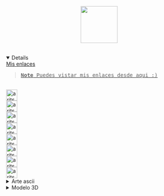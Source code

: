 <h2 align="center"></h2>

<p align="center">
  <a href="https://www.youtube.com/@aritsuni/" target="blank"><img align="center"
  <img src="https://pbs.twimg.com/profile_images/1954051309125967872/JJZqh2gI_400x400.jpg" height="100"/>
</p>
<br>

<details open>
  <summary>Mis enlaces</summary>
<div>
  <samp>

> **Note**
> Puedes vistar mis enlaces desde aqui :)

</div>

<br/>
 <a href="https://www.youtube.com/@aritsuni/" target="blank"><img align="center"
         src="https://img.shields.io/badge/youtube-red.svg?style=for-the-badge&logo=youtube&logoColor=white"
         alt="aritsuni" height="30"/></a>
<br/>
 <a href="https://www.instagram.com/aritsuni/" target="blank"><img align="center"
         src="https://img.shields.io/badge/instagram-orange.svg?style=for-the-badge&logo=instagram&logoColor=white"
         alt="aritsuni" height="30"/></a>
<br/>
 <a href="https://aritsuni.newgrounds.com/" target="blank"><img align="center"
         src="https://img.shields.io/badge/newgrounds-yellow.svg?style=for-the-badge&logo=circle&logoColor=white"
         alt="aritsuni" height="30"/></a>
<br/>
 <a href="https://www.deviantart.com/aritsuni/" target="blank"><img align="center"
         src="https://img.shields.io/badge/deviantart-green.svg?style=for-the-badge&logo=deviantart&logoColor=white"
         alt="aritsuni" height="30"/></a>

<br/>
 <a href="https://www.twitter.com/aritsuni/" target="blank"><img align="center"
         src="https://img.shields.io/badge/x-%231DA1F2.svg?style=for-the-badge&logo=x&logoColor=white"
         alt="aritsuni" height="30"/></a>
<br/>
 <a href="https://www.vk.com/aritsuni/" target="blank"><img align="center"
         src="https://img.shields.io/badge/vk-blue.svg?style=for-the-badge&logo=vk&logoColor=white"
         alt="aritsuni" height="30"/></a>
  
<br/>
 <a href="https://twitch.com/zeitxen" target="blank"><img align="center"
         src="https://img.shields.io/badge/twitch-blueviolet.svg?style=for-the-badge&logo=twitch&logoColor=white"
         alt="aritsuni" height="30"/></a>

<br/>
 <a href="https://ko-fi.com/aritsuni/" target="blank"><img align="center"
         src="https://img.shields.io/badge/kofi-violet.svg?style=for-the-badge&logo=kofi&logoColor=white"
         alt="aritsuni" height="30"/></a>

  <div>

</details>

<details> 
  <summary>Arte ascii</summary>
<div>
  <samp>

> imagen svg
                                                             
![test svg.](https://cdn.discordapp.com/attachments/778418574221115413/1403262147932328037/rosy.svg?ex=689ed237&is=689d80b7&hm=49665435c1c0063c82295c820e8652ab14450725192f3a13db6c2007b29ed36d&)

  <div>

</details>

<details>
  <summary>Modelo 3D</summary>
<div>
  <samp>

```stl
solid cube_corner
  facet normal 0.0 -1.0 0.0
    outer loop
      vertex 0.0 0.0 0.0
      vertex 1.0 1.0 0.0
      vertex 0.0 0.0 1.0
    endloop
  endfacet
  facet normal 0.0 0.0 -1.0
    outer loop
      vertex 1.0 0.0 0.0
      vertex 0.0 1.0 0.0
      vertex 1.0 0.0 0.0
    endloop
  endfacet
  facet normal -1.0 0.0 0.0
    outer loop
      vertex 0.0 0.0 0.0
      vertex 0.0 0.0 1.0
      vertex 0.0 1.0 0.0
    endloop
  endfacet
  facet normal 0.577 0.577 0.577
    outer loop
      vertex 1.0 0.0 0.0
      vertex 0.0 1.0 0.0
      vertex 0.0 0.0 1.0
    endloop
  endfacet
endsolid
```
  <div>
</details>

<h2 align="center"></h2>

